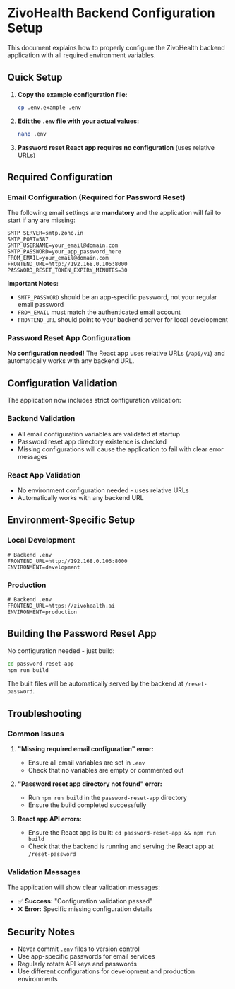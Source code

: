 # ZivoHealth Backend Configuration Setup

This document explains how to properly configure the ZivoHealth backend application with all required environment variables.

## Quick Setup

1. **Copy the example configuration file:**
   ```bash
   cp .env.example .env
   ```

2. **Edit the `.env` file with your actual values:**
   ```bash
   nano .env
   ```

3. **Password reset React app requires no configuration** (uses relative URLs)

## Required Configuration

### Email Configuration (Required for Password Reset)

The following email settings are **mandatory** and the application will fail to start if any are missing:

```env
SMTP_SERVER=smtp.zoho.in
SMTP_PORT=587
SMTP_USERNAME=your_email@domain.com
SMTP_PASSWORD=your_app_password_here
FROM_EMAIL=your_email@domain.com
FRONTEND_URL=http://192.168.0.106:8000
PASSWORD_RESET_TOKEN_EXPIRY_MINUTES=30
```

**Important Notes:**
- `SMTP_PASSWORD` should be an app-specific password, not your regular email password
- `FROM_EMAIL` must match the authenticated email account
- `FRONTEND_URL` should point to your backend server for local development

### Password Reset App Configuration

**No configuration needed!** The React app uses relative URLs (`/api/v1`) and automatically works with any backend URL.

## Configuration Validation

The application now includes strict configuration validation:

### Backend Validation
- All email configuration variables are validated at startup
- Password reset app directory existence is checked
- Missing configurations will cause the application to fail with clear error messages

### React App Validation
- No environment configuration needed - uses relative URLs
- Automatically works with any backend URL

## Environment-Specific Setup

### Local Development
```env
# Backend .env
FRONTEND_URL=http://192.168.0.106:8000
ENVIRONMENT=development
```

### Production
```env
# Backend .env
FRONTEND_URL=https://zivohealth.ai
ENVIRONMENT=production
```

## Building the Password Reset App

No configuration needed - just build:

```bash
cd password-reset-app
npm run build
```

The built files will be automatically served by the backend at `/reset-password`.

## Troubleshooting

### Common Issues

1. **"Missing required email configuration" error:**
   - Ensure all email variables are set in `.env`
   - Check that no variables are empty or commented out

2. **"Password reset app directory not found" error:**
   - Run `npm run build` in the `password-reset-app` directory
   - Ensure the build completed successfully

3. **React app API errors:**
   - Ensure the React app is built: `cd password-reset-app && npm run build`
   - Check that the backend is running and serving the React app at `/reset-password`

### Validation Messages

The application will show clear validation messages:
- ✅ **Success:** "Configuration validation passed"
- ❌ **Error:** Specific missing configuration details

## Security Notes

- Never commit `.env` files to version control
- Use app-specific passwords for email services
- Regularly rotate API keys and passwords
- Use different configurations for development and production environments
